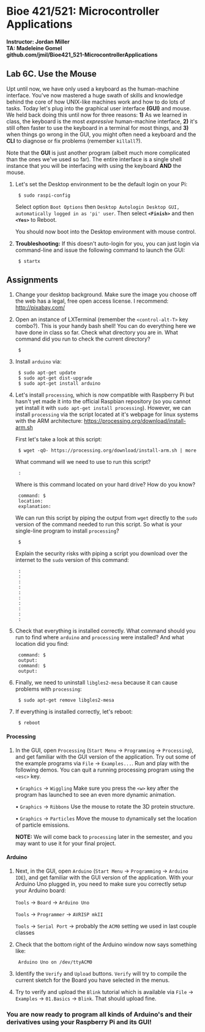 # Bioe 421/521: Microcontroller Applications
#### Instructor: Jordan Miller<br>TA: Madeleine Gomel<br>github.com/jmil/Bioe421_521-MicrocontrollerApplications

## Lab 6C. Use the Mouse

Upt until now, we have only used a keyboard as the human-machine interface. You've now mastered a huge swath of skills and knowledge behind the core of how UNIX-like machines work and how to do lots of tasks. Today let's plug into the graphical user interface **(GUI)** and mouse. We held back doing this until now for three reasons: **1)** As we learned in class, the keyboard is the most *expressive* human-machine interface, **2)** it's still often faster to use the keyboard in a terminal for most things, and **3)** when things go wrong in the GUI, you might often need a keyboard and the **CLI** to diagnose or fix problems (remember `killall`?).

Note that the **GUI** is just another program (albeit much more complicated than the ones we've used so far). The entire interface is a single shell instance that you will be interfacing with using the keyboard **AND** the mouse.


1. Let's set the Desktop environment to be the default login on your Pi:

		$ sudo raspi-config

	Select option `Boot Options` then `Desktop Autologin Desktop GUI, automatically logged in as 'pi' user`. Then select **`<Finish>`** and then **`<Yes>`** to Reboot.

	You should now boot into the Desktop environment with mouse control.

1. **Troubleshooting:** If this doesn't auto-login for you, you can just login via command-line and issue the following command to launch the GUI:

		$ startx


## Assignments

1. Change your desktop background. Make sure the image you choose off the web has a legal, free open access license. I recommend:
http://pixabay.com/


1. Open an instance of LXTerminal (remember the `<control-alt-T>` key combo?). This is your handy bash shell! You can do everything here we have done in class so far. Check what directory you are in. What command did you run to check the current directory?

		$ 

1. Install `arduino` via:

		$ sudo apt-get update
		$ sudo apt-get dist-upgrade
		$ sudo apt-get install arduino 
		
1. Let's install `processing`, which is now compatible with Raspberry Pi but hasn't yet made it into the official Raspbian repository (so you cannot yet install it with `sudo apt-get install processing`). However, we can install `processing` via the script located at it's webpage for linux systems with the ARM architecture:
https://processing.org/download/install-arm.sh

	First let's take a look at this script:
	
		$ wget -qO- https://processing.org/download/install-arm.sh | more
		
	What command will we need to use to run this script?
	
		: 
		
	Where is this command located on your hard drive? How do you know?
	
		command: $ 
		location:
		explanation: 
	
	We can run this script by piping the output from `wget` directly to the `sudo` version of the command needed to run this script. So what is your single-line program to install `processing`?
	
		$ 
		
	
	Explain the security risks with piping a script you download over the internet to the `sudo` version of this command:
	
		:
		:
		:
		:
		:
		:
		:
		:
		:
		: 
	
1. Check that everything is installed correctly. What command should you run to find where `arduino` and `processing` were installed? And what location did you find:

		command: $ 
		output: 
		command: $
		output: 
		
1. Finally, we need to uninstall `libgles2-mesa` because it can cause problems with `processing`:

		$ sudo apt-get remove libgles2-mesa
	
1. If everything is installed correctly, let's reboot:

		$ reboot


#### Processing

1. In the GUI, open `Processing` (`Start Menu` -> `Programming` -> `Processing`), and get familiar with the GUI version of the application. Try out some of the example programs via `File` -> `Examples...`. Run and play with the following demos. You can quit a running processing program using the `<esc>` key.


	• `Graphics` -> `Wiggling`
	Make sure you press the `<w>` key after the program has launched to see an even more dynamic animation. 
	
	• `Graphics` -> `Ribbons`
	Use the mouse to rotate the 3D protein structure.
		
	• `Graphics` -> `Particles`
	Move the mouse to dynamically set the location of particle emissions.


	**NOTE:** We will come back to `processing` later in the semester, and you may want to use it for your final project.

#### Arduino

1. Next, in the GUI, open `Arduino` (`Start Menu` -> `Programming` -> `Arduino IDE`), and get familiar with the GUI version of the application. With your Arduino Uno plugged in, you need to make sure you correctly setup your Arduino board:

	`Tools` -> `Board` -> `Arduino Uno` 

	`Tools` -> `Programmer` -> `AVRISP mkII`
	
	`Tools` -> `Serial Port` -> probably the `ACM0` setting we used in last couple classes
	
1. Check that the bottom right of the Arduino window now says something like:

		Arduino Uno on /dev/ttyACM0


1. Identify the `Verify` and `Upload` buttons. `Verify` will try to compile the current sketch for the Board you have selected in the menus.

1. Try to verify and upload the `Blink` tutorial which is available via `File` -> `Examples` -> `01.Basics` -> `Blink`. That should upload fine.

### You are now ready to program all kinds of Arduino's and their derivatives using your Raspberry Pi and its GUI!
	

